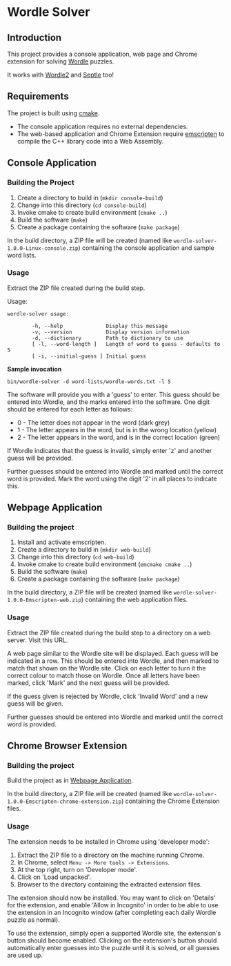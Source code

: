 # Wordle Solver

## Introduction

This project provides a console application, web page and Chrome extension for solving [Wordle](https://www.nytimes.com/games/wordle/index.html) puzzles.

It works with [Wordle2](https://www.wordle2.in/) and [Septle](https://septle.com/) too!

## Requirements

The project is built using [cmake](https://cmake.org/).

- The console application requires no external dependencies.
- The web-based application and Chrome Extension require [emscripten](https://emscripten.org/) to compile the C++ library code into a Web Assembly.

## Console Application

### Building the Project

1. Create a directory to build in (`mkdir console-build`)
2. Change into this directory (`cd console-build`)
3. Invoke cmake to create build environment (`cmake ..`)
4. Build the software (`make`)
5. Create a package containing the software (`make package`)

In the build directory, a ZIP file will be created (named like `wordle-solver-1.0.0-Linux-console.zip`) containing the console application and sample word lists.

### Usage

Extract the ZIP file created during the build step.

Usage:

```
wordle-solver usage:

        -h, --help              Display this message
        -v, --version           Display version information
        -d, --dictionary        Path to dictionary to use
        [ -l, --word-length ]   Length of word to guess - defaults to 5
        [ -i, --initial-guess ] Initial guess
```
**Sample invocation**

```
bin/wordle-solver -d word-lists/wordle-words.txt -l 5
```

The software will provide you with a 'guess' to enter. This guess should be entered into Wordle, and the marks entered into the software. One digit should be entered for each letter as follows:

- 0 - The letter does not appear in the word (dark grey)
- 1 - The letter appears in the word, but is in the wrong location (yellow)
- 2 - The letter appears in the word, and is in the correct location (green)

If Wordle indicates that the guess is invalid, simply enter 'z' and another guess will be provided.

Further guesses should be entered into Wordle and marked until the correct word is provided. Mark the word using the digit '2' in all places to indicate this.

## Webpage Application

### Building the project

1. Install and activate emscripten.
2. Create a directory to build in (`mkdir web-build`)
3. Change into this directory (`cd web-build`)
4. Invoke cmake to create build environment (`emcmake cmake ..`)
5. Build the software (`make`)
6. Create a package containing the software (`make package`)

In the build directory, a ZIP file will be created (named like `wordle-solver-1.0.0-Emscripten-web.zip`) containing the web application files.

### Usage

Extract the ZIP file created during the build step to a directory on a web server. Visit this URL.

A web page similar to the Wordle site will be displayed. Each guess will be indicated in a row. This should be entered into Wordle, and then marked to match that shown on the Wordle site. Click on each letter to turn it the correct colour to match those on Wordle. Once all letters have been marked, click 'Mark' and the next guess will be provided.

If the guess given is rejected by Wordle, click 'Invalid Word' and a new guess will be given.

Further guesses should be entered into Wordle and marked until the correct word is provided.

## Chrome Browser Extension

### Building the project

Build the project as in [Webpage Application](#webpage-application).


In the build directory, a ZIP file will be created (named like `wordle-solver-1.0.0-Emscripten-chrome-extension.zip`) containing the Chrome Extension files.

### Usage

The extension needs to be installed in Chrome using 'developer mode':

1. Extract the ZIP file to a directory on the machine running Chrome.
2. In Chrome, select `Menu -> More tools -> Extensions`.
3. At the top right, turn on 'Developer mode'.
4. Click on 'Load unpacked'.
5. Browser to the directory containing the extracted extension files.

The extension should now be installed. You may want to click on 'Details' for the extension, and enable 'Allow in Incognito' in order to be able to use the extension in an Incognito window (after completing each daily Wordle puzzle as normal).

To use the extension, simply open a supported Wordle site, the extension's button should become enabled. Clicking on the extension's button should automatically enter guesses into the puzzle until it is solved, or all guesses are used up.
